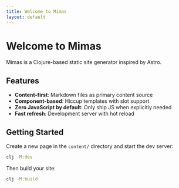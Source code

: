 ```yaml
---
title: Welcome to Mimas
layout: default
---
```


# Welcome to Mimas

Mimas is a Clojure-based static site generator inspired by Astro.

## Features

- **Content-first**: Markdown files as primary content source
- **Component-based**: Hiccup templates with slot support
- **Zero JavaScript by default**: Only ship JS when explicitly needed
- **Fast refresh**: Development server with hot reload

## Getting Started

Create a new page in the `content/` directory and start the dev server:

```bash
clj -M:dev
```

Then build your site:

```bash
clj -M:build
```
